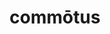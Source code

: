 ---
title: commōtus
meaning: upset
ch: [fourteen]
pos: totadjective
femstem: commōt
femend: a
neutstem: commōt
neutend: um
---